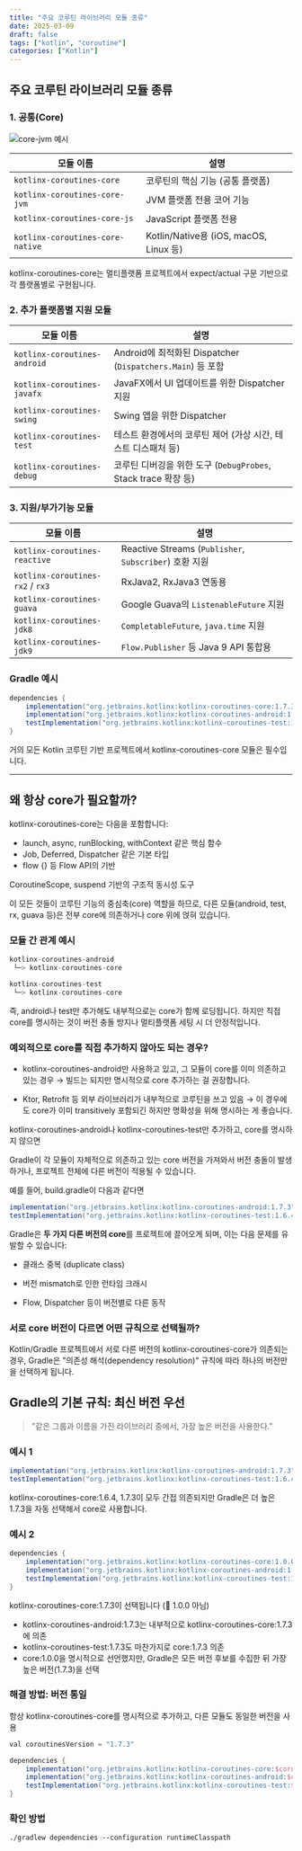 ```yaml
---
title: "주요 코루틴 라이브러리 모듈 종류"
date: 2025-03-09
draft: false
tags: ["kotlin", "coroutine"]
categories: ["Kotlin"]
---
```



## 주요 코루틴 라이브러리 모듈 종류

### 1. 공통(Core)

![core-jvm 예시](https://github.com/user-attachments/assets/eb25b970-a573-45eb-ad07-5b9d0436f32e)

| 모듈 이름                            | 설명                                   |
| -------------------------------- | ------------------------------------ |
| `kotlinx-coroutines-core`        | 코루틴의 핵심 기능 (공통 플랫폼)                  |
| `kotlinx-coroutines-core-jvm`    | JVM 플랫폼 전용 코어 기능                     |
| `kotlinx-coroutines-core-js`     | JavaScript 플랫폼 전용                    |
| `kotlinx-coroutines-core-native` | Kotlin/Native용 (iOS, macOS, Linux 등) |

kotlinx-coroutines-core는 멀티플랫폼 프로젝트에서 expect/actual 구문 기반으로 각 플랫폼별로 구현됩니다.

### 2. 추가 플랫폼별 지원 모듈

| 모듈 이름                        | 설명                                                 |
| ---------------------------- | -------------------------------------------------- |
| `kotlinx-coroutines-android` | Android에 최적화된 Dispatcher (`Dispatchers.Main`) 등 포함 |
| `kotlinx-coroutines-javafx`  | JavaFX에서 UI 업데이트를 위한 Dispatcher 지원                 |
| `kotlinx-coroutines-swing`   | Swing 앱을 위한 Dispatcher                             |
| `kotlinx-coroutines-test`    | 테스트 환경에서의 코루틴 제어 (가상 시간, 테스트 디스패처 등)               |
| `kotlinx-coroutines-debug`   | 코루틴 디버깅을 위한 도구 (`DebugProbes`, Stack trace 확장 등)   |


### 3. 지원/부가기능 모듈

| 모듈 이름                            | 설명                                                 |
| -------------------------------- | -------------------------------------------------- |
| `kotlinx-coroutines-reactive`    | Reactive Streams (`Publisher`, `Subscriber`) 호환 지원 |
| `kotlinx-coroutines-rx2` / `rx3` | RxJava2, RxJava3 연동용                               |
| `kotlinx-coroutines-guava`       | Google Guava의 `ListenableFuture` 지원                |
| `kotlinx-coroutines-jdk8`        | `CompletableFuture`, `java.time` 지원                |
| `kotlinx-coroutines-jdk9`        | `Flow.Publisher` 등 Java 9 API 통합용                  |


### Gradle 예시

```gradle
dependencies {
    implementation("org.jetbrains.kotlinx:kotlinx-coroutines-core:1.7.3")       // 공통
    implementation("org.jetbrains.kotlinx:kotlinx-coroutines-android:1.7.3")    // Android UI용
    testImplementation("org.jetbrains.kotlinx:kotlinx-coroutines-test:1.7.3")   // 테스트용
}
```

거의 모든 Kotlin 코루틴 기반 프로젝트에서 kotlinx-coroutines-core 모듈은 필수입니다.

---

## 왜 항상 core가 필요할까?
kotlinx-coroutines-core는 다음을 포함합니다:
  - launch, async, runBlocking, withContext 같은 핵심 함수
  - Job, Deferred, Dispatcher 같은 기본 타입
  - flow {} 등 Flow API의 기반

CoroutineScope, suspend 기반의 구조적 동시성 도구

이 모든 것들이 코루틴 기능의 중심축(core) 역할을 하므로, 다른 모듈(android, test, rx, guava 등)은 전부 core에 의존하거나 core 위에 얹혀 있습니다.

### 모듈 간 관계 예시

```gradle
kotlinx-coroutines-android
 └─> kotlinx-coroutines-core

kotlinx-coroutines-test
 └─> kotlinx-coroutines-core
```

즉, android나 test만 추가해도 내부적으로는 core가 함께 로딩됩니다.
하지만 직접 core를 명시하는 것이 버전 충돌 방지나 멀티플랫폼 세팅 시 더 안정적입니다.

### 예외적으로 core를 직접 추가하지 않아도 되는 경우?

- kotlinx-coroutines-android만 사용하고 있고, 그 모듈이 core를 이미 의존하고 있는 경우
→ 빌드는 되지만 명시적으로 core 추가하는 걸 권장합니다.

- Ktor, Retrofit 등 외부 라이브러리가 내부적으로 코루틴을 쓰고 있음
→ 이 경우에도 core가 이미 transitively 포함되긴 하지만 명확성을 위해 명시하는 게 좋습니다.

kotlinx-coroutines-android나 kotlinx-coroutines-test만 추가하고, core를 명시하지 않으면

Gradle이 각 모듈이 자체적으로 의존하고 있는 core 버전을 가져와서 버전 충돌이 발생하거나, 프로젝트 전체에 다른 버전이 적용될 수 있습니다.

예를 들어, build.gradle이 다음과 같다면

```gradle
implementation("org.jetbrains.kotlinx:kotlinx-coroutines-android:1.7.3")
testImplementation("org.jetbrains.kotlinx:kotlinx-coroutines-test:1.6.4")

```

Gradle은 **두 가지 다른 버전의 core**를 프로젝트에 끌어오게 되며,
이는 다음 문제를 유발할 수 있습니다:

- 클래스 중복 (duplicate class)

- 버전 mismatch로 인한 런타임 크래시

- Flow, Dispatcher 등이 버전별로 다른 동작


### 서로 core 버전이 다르면 어떤 규칙으로 선택될까?

Kotlin/Gradle 프로젝트에서 서로 다른 버전의 kotlinx-coroutines-core가 의존되는 경우, Gradle은 "의존성 해석(dependency resolution)" 규칙에 따라 하나의 버전만을 선택하게 됩니다.


## Gradle의 기본 규칙: 최신 버전 우선

> "같은 그룹과 이름을 가진 라이브러리 중에서, 가장 높은 버전을 사용한다."


### 예시 1
```gradle
implementation("org.jetbrains.kotlinx:kotlinx-coroutines-android:1.7.3") // → core:1.7.3
testImplementation("org.jetbrains.kotlinx:kotlinx-coroutines-test:1.6.4") // → core:1.6.4
```

kotlinx-coroutines-core:1.6.4, 1.7.3이 모두 간접 의존되지만 Gradle은 더 높은 1.7.3을 자동 선택해서 core로 사용합니다.


### 예시 2
```gradle
dependencies {
    implementation("org.jetbrains.kotlinx:kotlinx-coroutines-core:1.0.0")       // 👈 명시적 (구버전)
    implementation("org.jetbrains.kotlinx:kotlinx-coroutines-android:1.7.3")    // 👉 내부적으로 core:1.7.3 의존
    testImplementation("org.jetbrains.kotlinx:kotlinx-coroutines-test:1.7.3")   // 👉 내부적으로 core:1.7.3 의존
}
```

kotlinx-coroutines-core:1.7.3이 선택됩니다 (🚫 1.0.0 아님)
- kotlinx-coroutines-android:1.7.3는 내부적으로 kotlinx-coroutines-core:1.7.3에 의존
- kotlinx-coroutines-test:1.7.3도 마찬가지로 core:1.7.3 의존
- core:1.0.0을 명시적으로 선언했지만, Gradle은 모든 버전 후보를 수집한 뒤 가장 높은 버전(1.7.3)을 선택
  

### 해결 방법: 버전 통일
항상 kotlinx-coroutines-core를 명시적으로 추가하고, 다른 모듈도 동일한 버전을 사용

```gradle
val coroutinesVersion = "1.7.3"

dependencies {
    implementation("org.jetbrains.kotlinx:kotlinx-coroutines-core:$coroutinesVersion")
    implementation("org.jetbrains.kotlinx:kotlinx-coroutines-android:$coroutinesVersion")
    testImplementation("org.jetbrains.kotlinx:kotlinx-coroutines-test:$coroutinesVersion")
}
```

### 확인 방법

```
./gradlew dependencies --configuration runtimeClasspath
```